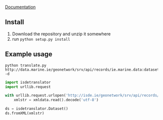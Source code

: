 
[Documentation](https://adamml.github.io/isde-translator/html/isde/index.html)

## Install
1. Download the repository and unzip it somewhere
2. run `python setup.py install`

## Example usage

```console
python translate.py http://data.marine.ie/geonetwork/srv/api/records/ie.marine.data:dataset.1827/formatters/xml -d 
```

```python
import isdetranslator
import urllib.request

with urllib.request.urlopen('http://isde.ie/geonetwork/srv/api/records/ie.nbdc.dataset.RareMarineFishes1786to2008/formatters/xml') as xmldata:
	xmlstr = xmldata.read().decode('utf-8')

ds = isdetranslator.Dataset()
ds.fromXML(xmlstr)

```
